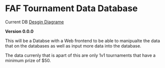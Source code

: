 # FAF Tournament Data Database

Current DB [Desgin Diagrame](https://dbdiagram.io/d/628c0a38f040f104c180c918)

**Version 0.0.0**

This will be a Databse with a Web frontend to be able to manipualte the data that on the databases as well as input more data into the database.

The data currenly that is apart of this are only 1v1 tournaments that have a minimum prize of $50.
